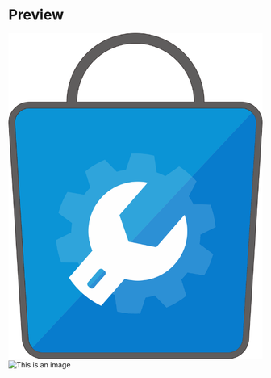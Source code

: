 # Preview
![This is an image](/public/img/Logo.png)
![This is an image](/../../../../rikughi/tcpv2/blob/main/assets/images/dokumentasi/tcp/1.png)

